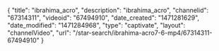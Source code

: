 {
    "title": "ibrahima_acro",
    "description": "ibrahima_acro",
    "channelid": "67314311",
    "videoid": "67494910",
    "date_created": "1471281629",
    "date_modified": "1471284968",
    "type": "captivate",
    "layout": "channelVideo",
    "url": "\/star-search\/ibrahima-acro7-6-mp4\/67314311-67494910"
}